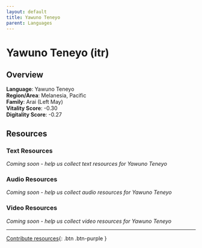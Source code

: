 ```yaml
---
layout: default
title: Yawuno Teneyo
parent: Languages
---
```


# Yawuno Teneyo (itr)

## Overview

**Language**: Yawuno Teneyo  
**Region/Area**: Melanesia, Pacific  
**Family**: Arai (Left May)  
**Vitality Score**: -0.30  
**Digitality Score**: -0.27  

## Resources

### Text Resources
*Coming soon - help us collect text resources for Yawuno Teneyo*

### Audio Resources
*Coming soon - help us collect audio resources for Yawuno Teneyo*

### Video Resources
*Coming soon - help us collect video resources for Yawuno Teneyo*

---

[Contribute resources](https://fairtrain.github.io/){: .btn .btn-purple }
